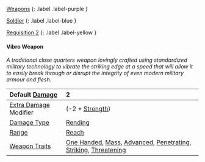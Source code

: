 
[Weapons](Game/Weapons-List)
{: .label .label-purple }

[Soldier](Game/Soldier)
{: .label .label-blue }

[Requisition 2](Game/Deployment#Requisition)
{: .label .label-yellow }
#### Vibro Weapon
*A traditional close quarters weapon lovingly crafted using standardized military technology to vibrate the striking edge at a speed that will allow it to easily break through or disrupt the integrity of even modern military armour and flesh.*

| Default [Damage](Core/Weapons#Calculating%20Damage)       | 2                                                                                                                                                                                                                                                |
| :-------------------------------------------------------- | :----------------------------------------------------------------------------------------------------------------------------------------------------------------------------------------------------------------------------------------------- |
| [Extra Damage](Game/Core/Attacks#Extra%20Damage) Modifier | (-2 + [Strength](Game/Core/Strength))                                                                                                                                                                                                            |
| [Damage Type](Core/Weapons#Damage%20Type)                 | [Rending](Core/Injury#Rending)                                                                                                                                                                                                                   |
| [Range](Core/Weapons#Range)                               | [Reach](Core/Movement#Reach)                                                                                                                                                                                                                     |
| [Weapon Traits](Core/Weapon-Traits)                       | [One Handed](Game/Core/Blocks/One-Handed), [Mass](Game/Core/Blocks/Mass), [Advanced](Game/Core/Blocks/Advanced), [Penetrating](Game/Core/Blocks/Penetrating), [Striking](Game/Core/Blocks/Striking), [Threatening](Game/Core/Blocks/Threatening) |
